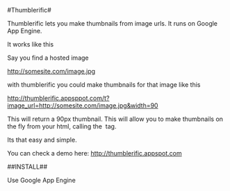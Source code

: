 #Thumblerific#

Thumblerific lets you make thumbnails from image urls.
It runs on Google App Engine.

It works like this

Say you find a hosted image 

http://somesite.com/image.jpg

with thumblerific you could make thumbnails for that image like this

http://thumblerific.appsppot.com/t?image_url=http://somesite.com/image.jpg&width=90

This will return a 90px thumbnail. This will allow you to make thumbnails on the fly from your html, calling the <img> tag.

Its that easy and simple.

You can check a demo here: http://thumblerific.appspot.com

##INSTALL##

Use Google App Engine
